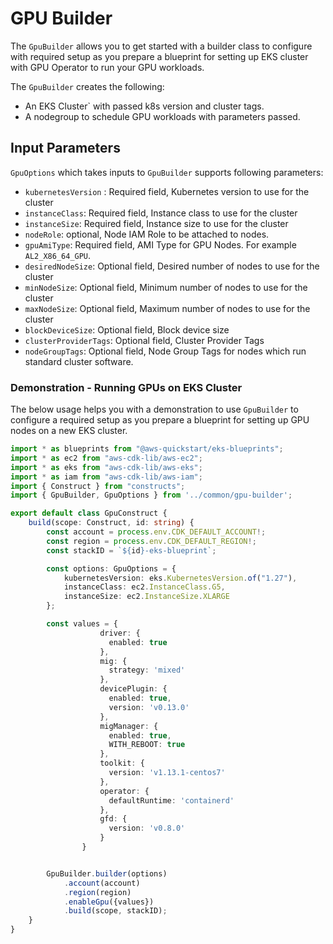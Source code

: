# GPU Builder

The `GpuBuilder` allows you to get started with a builder class to configure with required setup as you prepare a blueprint for setting up EKS cluster with GPU Operator to run your GPU workloads. 

The `GpuBuilder` creates the following:
- An EKS Cluster` with passed k8s version and cluster tags.
- A nodegroup to schedule GPU workloads with parameters passed.

## Input Parameters

`GpuOptions` which takes inputs to `GpuBuilder` supports following parameters:

- `kubernetesVersion` : Required field, Kubernetes version to use for the cluster
- `instanceClass`: Required field, Instance class to use for the cluster
- `instanceSize`:  Required field, Instance size to use for the cluster
- `nodeRole`: optional, Node IAM Role to be attached to nodes.
- `gpuAmiType`: Required field, AMI Type for GPU Nodes. For example `AL2_X86_64_GPU`.
- `desiredNodeSize`: Optional field, Desired number of nodes to use for the cluster
- `minNodeSize`: Optional field, Minimum number of nodes to use for the cluster
- `maxNodeSize`: Optional field, Maximum number of nodes to use for the cluster
- `blockDeviceSize`: Optional field, Block device size
- `clusterProviderTags`: Optional field, Cluster Provider Tags
- `nodeGroupTags`: Optional field,  Node Group Tags for nodes which run standard cluster software.

### Demonstration - Running GPUs on EKS Cluster

The below usage helps you with a demonstration to use `GpuBuilder` to configure a required setup as you prepare a blueprint for setting up GPU nodes on a new EKS cluster.

```typescript
import * as blueprints from "@aws-quickstart/eks-blueprints";
import * as ec2 from "aws-cdk-lib/aws-ec2";
import * as eks from "aws-cdk-lib/aws-eks";
import * as iam from "aws-cdk-lib/aws-iam";
import { Construct } from "constructs";
import { GpuBuilder, GpuOptions } from '../common/gpu-builder';

export default class GpuConstruct {
    build(scope: Construct, id: string) {
        const account = process.env.CDK_DEFAULT_ACCOUNT!;
        const region = process.env.CDK_DEFAULT_REGION!;
        const stackID = `${id}-eks-blueprint`;

        const options: GpuOptions = {
            kubernetesVersion: eks.KubernetesVersion.of("1.27"),
            instanceClass: ec2.InstanceClass.G5,
            instanceSize: ec2.InstanceSize.XLARGE
        };

        const values = {
                    driver: {
                      enabled: true
                    },
                    mig: {
                      strategy: 'mixed'
                    },
                    devicePlugin: {
                      enabled: true,
                      version: 'v0.13.0'
                    },
                    migManager: {
                      enabled: true,
                      WITH_REBOOT: true
                    },
                    toolkit: {
                      version: 'v1.13.1-centos7'
                    },
                    operator: {
                      defaultRuntime: 'containerd'
                    },
                    gfd: {
                      version: 'v0.8.0'
                    }
                }


        GpuBuilder.builder(options)
            .account(account)
            .region(region)
            .enableGpu({values})
            .build(scope, stackID);
    }
}

```

